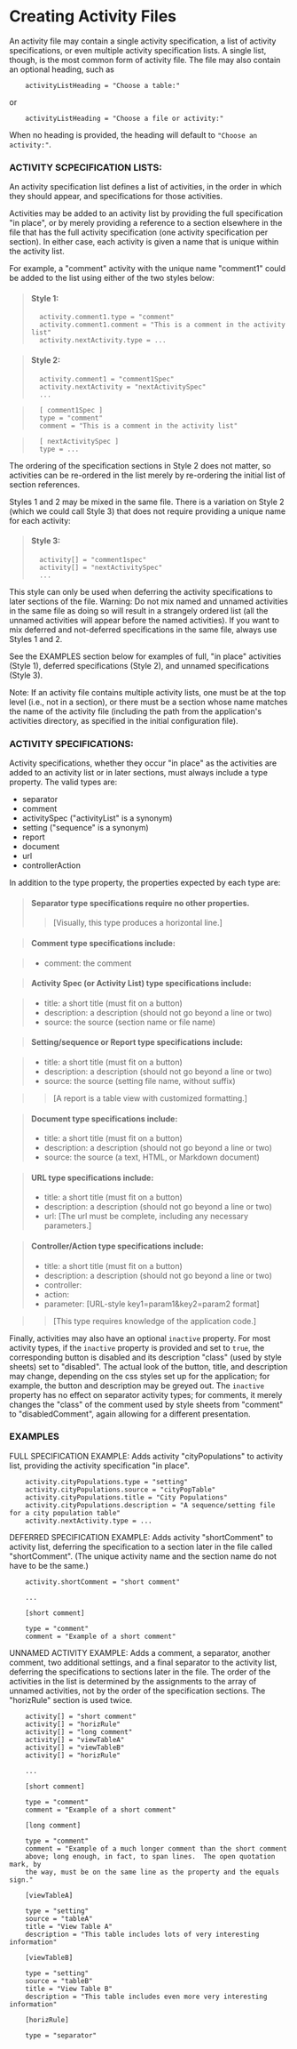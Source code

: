 # Creating Activity Files #

An activity file may contain a single activity specification, a list
of activity specifications, or even multiple activity specification
lists.  A single list, though, is the most common form of activity
file.  The file may also contain an optional heading, such as

        activityListHeading = "Choose a table:"

or

        activityListHeading = "Choose a file or activity:"

When no heading is provided, the heading will default to `"Choose an
activity:"`.


### ACTIVITY SCPECIFICATION LISTS: ###
An activity specification list defines a list of activities, in
the order in which they should appear, and specifications for those
activities.

Activities may be added to an activity list by providing the full
specification "in place", or by merely providing a reference to a
section elsewhere in the file that has the full activity specification
(one activity specification per section).  In either case, each
activity is given a name that is unique within the activity list.

For example, a "comment" activity with the unique name "comment1"
could be added to the list using either of the two styles below:

> #### Style 1: ####
>       activity.comment1.type = "comment"
>       activity.comment1.comment = "This is a comment in the activity list"
>       activity.nextActivity.type = ...

> #### Style 2: ####
>       activity.comment1 = "comment1Spec"
>       activity.nextActivity = "nextActivitySpec"
>       ...

>       [ comment1Spec ]
>       type = "comment"
>       comment = "This is a comment in the activity list"

>       [ nextActivitySpec ]
>       type = ...

The ordering of the specification sections in Style 2 does not matter,
so activities can be re-ordered in the list merely by re-ordering the
initial list of section references.

Styles 1 and 2  may be mixed in the same file.  There is a variation
on Style 2 (which we could call Style 3) that does not require
providing a unique name for each activity:

> #### Style 3: ####
>       activity[] = "comment1spec"
>       activity[] = "nextActivitySpec"
>       ...

This style can only be used when deferring the activity specifications
to later sections of the file.  Warning: Do not mix named and unnamed
activities in the same file as doing so will result in a strangely
ordered list (all the unnamed activities will appear before the
named activities).  If you want to mix deferred and not-deferred
specifications in the same file, always use Styles 1 and 2.

See the EXAMPLES section below for examples of full, "in place"
activities (Style 1), deferred specifications (Style 2), and unnamed
specifications (Style 3).

Note: If an activity file contains multiple activity lists, one must
be at the top level (i.e., not in a section), or there must be a
section whose name matches the name of the activity file (including
the path from the application's activities directory, as specified in
the initial configuration file).

### ACTIVITY SPECIFICATIONS: ###
Activity specifications, whether they occur "in place" as the activities
are added to an activity list or in later sections, must always include
a type property.  The valid types are:

  * separator
  * comment
  * activitySpec ("activityList" is a synonym)
  * setting ("sequence" is a synonym)
  * report
  * document
  * url
  * controllerAction

In addition to the type property, the properties expected by each
type are:

> #### Separator type specifications require no other properties. ####
>>  [Visually, this type produces a horizontal line.]

> #### Comment type specifications include: ####

>   * comment: the comment

> #### Activity Spec (or Activity List) type specifications include: ####

>   * title: a short title (must fit on a button)
>   * description: a description (should not go beyond a line or two)
>   * source: the source (section name or file name)

> #### Setting/sequence or Report type specifications include: ####

>   * title: a short title (must fit on a button)
>   * description: a description (should not go beyond a line or two)
>   * source: the source (setting file name, without suffix)

>>  [A report is a table view with customized formatting.]

> #### Document type specifications include: ####
>   * title: a short title (must fit on a button)
>   * description: a description (should not go beyond a line or two)
>   * source: the source (a text, HTML, or Markdown document)

> #### URL type specifications include: ####
>   * title: a short title (must fit on a button)
>   * description: a description (should not go beyond a line or two)
>   * url:
     [The url must be complete, including any necessary parameters.]

> #### Controller/Action type specifications include: ####
>   * title: a short title (must fit on a button)
>   * description: a description (should not go beyond a line or two)
>   * controller:
>   * action:
>   * parameter:   [URL-style key1=param1&key2=param2 format]  

>>  [This type requires knowledge of the application code.]

Finally, activities may also have an optional `inactive` property.  For
most activity types, if the `inactive` property is provided and set to
`true`, the corresponding button is disabled and its description
"class" (used by style sheets) set to "disabled".  The actual look
of the button, title, and description may change, depending on the
css styles set up for the application; for example, the button and
description may be greyed out.  The `inactive` property has no effect
on separator activity types; for comments, it merely changes the
"class" of the comment used by style sheets from "comment" to
"disabledComment", again allowing for a different presentation.

### EXAMPLES ###

FULL SPECIFICATION EXAMPLE: Adds activity "cityPopulations" to activity
list, providing the activity specification "in place".

        activity.cityPopulations.type = "setting"
        activity.cityPopulations.source = "cityPopTable"
        activity.cityPopulations.title = "City Populations"
        activity.cityPopulations.description = "A sequence/setting file for a city population table"
        activity.nextActivity.type = ...

DEFERRED SPECIFICATION EXAMPLE: Adds activity "shortComment" to
activity list, deferring the specification to a section later in the
file called "shortComment".  (The unique activity name and the
section name do not have to be the same.)

        activity.shortComment = "short comment"

        ...

        [short comment]

        type = "comment"
        comment = "Example of a short comment"

UNNAMED ACTIVITY EXAMPLE: Adds a comment, a separator, another comment, two
additional settings, and a final separator to the activity list,
deferring the specifications to sections later in the file.  The order
of the activities in the list is determined by the assignments to the
array of unnamed activities, not by the order of the specification
sections.  The "horizRule" section is used twice.  

        activity[] = "short comment"
        activity[] = "horizRule"
        activity[] = "long comment"
        activity[] = "viewTableA"
        activity[] = "viewTableB"
        activity[] = "horizRule"

        ...

        [short comment]

        type = "comment"
        comment = "Example of a short comment"

        [long comment]

        type = "comment"
        comment = "Example of a much longer comment than the short comment
        above; long enough, in fact, to span lines.  The open quotation mark, by
        the way, must be on the same line as the property and the equals sign."

        [viewTableA]

        type = "setting"
        source = "tableA"
        title = "View Table A"
        description = "This table includes lots of very interesting information"

        [viewTableB]

        type = "setting"
        source = "tableB"
        title = "View Table B"
        description = "This table includes even more very interesting information"

        [horizRule]

        type = "separator"

